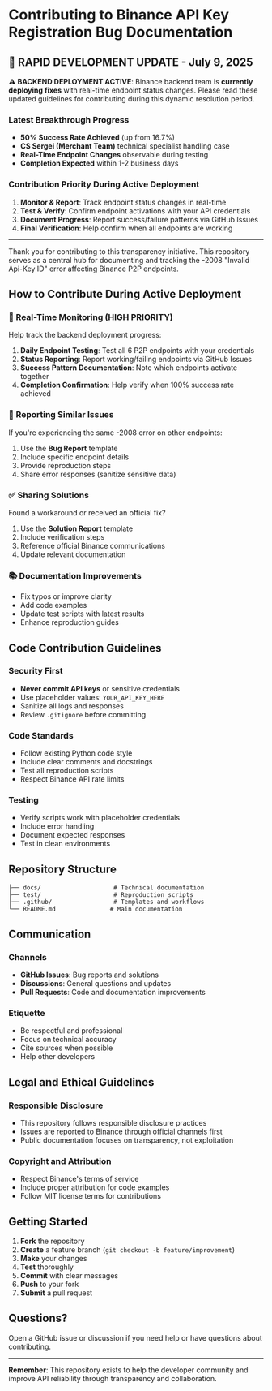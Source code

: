 # Contributing to Binance API Key Registration Bug Documentation

## 🚀 **RAPID DEVELOPMENT UPDATE - July 9, 2025**

**⚠️ BACKEND DEPLOYMENT ACTIVE**: Binance backend team is **currently deploying fixes** with real-time endpoint status changes. Please read these updated guidelines for contributing during this dynamic resolution period.

### **Latest Breakthrough Progress** 
- **50% Success Rate Achieved** (up from 16.7%)
- **CS Sergei (Merchant Team)** technical specialist handling case
- **Real-Time Endpoint Changes** observable during testing
- **Completion Expected** within 1-2 business days

### **Contribution Priority During Active Deployment**
1. **Monitor & Report**: Track endpoint status changes in real-time
2. **Test & Verify**: Confirm endpoint activations with your API credentials  
3. **Document Progress**: Report success/failure patterns via GitHub Issues
4. **Final Verification**: Help confirm when all endpoints are working

---

Thank you for contributing to this transparency initiative. This repository serves as a central hub for documenting and tracking the -2008 "Invalid Api-Key ID" error affecting Binance P2P endpoints.

## How to Contribute During Active Deployment

### 🔄 Real-Time Monitoring (HIGH PRIORITY)
Help track the backend deployment progress:
1. **Daily Endpoint Testing**: Test all 6 P2P endpoints with your credentials
2. **Status Reporting**: Report working/failing endpoints via GitHub Issues
3. **Success Pattern Documentation**: Note which endpoints activate together
4. **Completion Confirmation**: Help verify when 100% success rate achieved

### 🐛 Reporting Similar Issues
If you're experiencing the same -2008 error on other endpoints:
1. Use the **Bug Report** template
2. Include specific endpoint details
3. Provide reproduction steps
4. Share error responses (sanitize sensitive data)

### ✅ Sharing Solutions
Found a workaround or received an official fix?
1. Use the **Solution Report** template
2. Include verification steps
3. Reference official Binance communications
4. Update relevant documentation

### 📚 Documentation Improvements
- Fix typos or improve clarity
- Add code examples
- Update test scripts with latest results
- Enhance reproduction guides

## Code Contribution Guidelines

### Security First
- **Never commit API keys** or sensitive credentials
- Use placeholder values: `YOUR_API_KEY_HERE`
- Sanitize all logs and responses
- Review `.gitignore` before committing

### Code Standards
- Follow existing Python code style
- Include clear comments and docstrings
- Test all reproduction scripts
- Respect Binance API rate limits

### Testing
- Verify scripts work with placeholder credentials
- Include error handling
- Document expected responses
- Test in clean environments

## Repository Structure

```
├── docs/                    # Technical documentation
├── test/                    # Reproduction scripts
├── .github/                 # Templates and workflows
└── README.md               # Main documentation
```

## Communication

### Channels
- **GitHub Issues**: Bug reports and solutions
- **Discussions**: General questions and updates
- **Pull Requests**: Code and documentation improvements

### Etiquette
- Be respectful and professional
- Focus on technical accuracy
- Cite sources when possible
- Help other developers

## Legal and Ethical Guidelines

### Responsible Disclosure
- This repository follows responsible disclosure practices
- Issues are reported to Binance through official channels first
- Public documentation focuses on transparency, not exploitation

### Copyright and Attribution
- Respect Binance's terms of service
- Include proper attribution for code examples
- Follow MIT license terms for contributions

## Getting Started

1. **Fork** the repository
2. **Create** a feature branch (`git checkout -b feature/improvement`)
3. **Make** your changes
4. **Test** thoroughly
5. **Commit** with clear messages
6. **Push** to your fork
7. **Submit** a pull request

## Questions?

Open a GitHub issue or discussion if you need help or have questions about contributing.

---

**Remember**: This repository exists to help the developer community and improve API reliability through transparency and collaboration.
